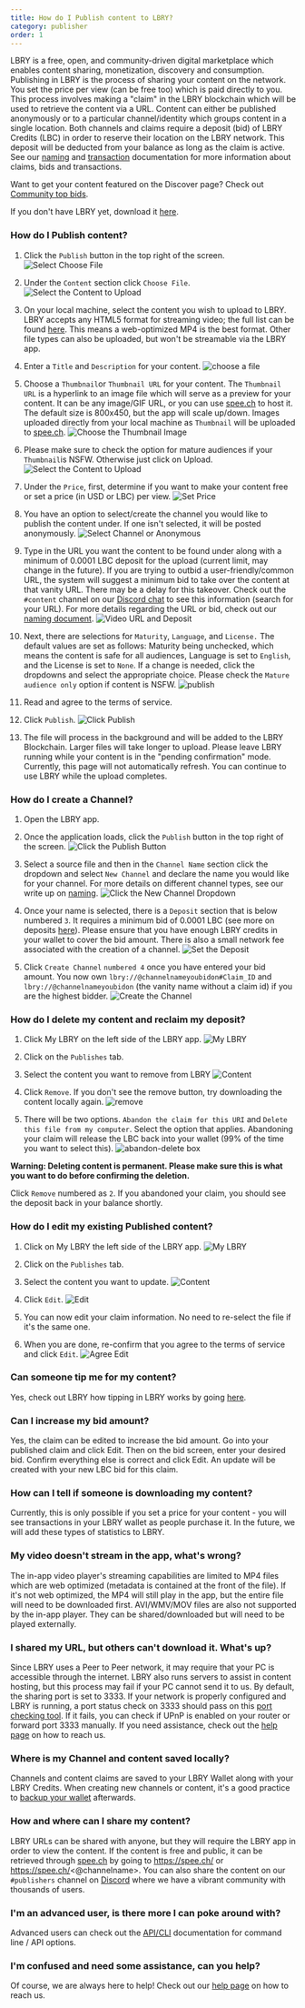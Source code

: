 ```yaml
---
title: How do I Publish content to LBRY?
category: publisher
order: 1
---
```


LBRY is a free, open, and community-driven digital marketplace which enables content sharing, monetization, discovery and consumption. Publishing in LBRY is the process of sharing your content on the network. You set the price per view (can be free too) which is paid directly to you. This process involves making a "claim" in the LBRY blockchain which will be used to retrieve the content via a URL. Content can either be published anonymously or to a particular channel/identity which groups content in a single location. Both channels and claims require a deposit (bid) of LBRY Credits (LBC) in order to reserve their location on the LBRY network. This deposit will be deducted from your balance as long as the claim is active. See our [naming](https://lbry.io/faq/naming) and [transaction](https://lbry.io/faq/transaction-types) documentation for more information about claims, bids and transactions. 

Want to get your content featured on the Discover page? Check out [Community top bids](https://lbry.io/faq/community-top-bid).

If you don't have LBRY yet, download it [here](https://lbry.io/get).

### How do I Publish content? 

1. Click the `Publish` button in the top right of the screen.
![Select Choose File](https://spee.ch/0/1-click-publish.jpeg)

2. Under the `Content` section click `Choose File`.
![Select the Content to Upload](https://spee.ch/5/choose-file-and-others.jpeg)

3. On your local machine, select the content you wish to upload to LBRY.  LBRY accepts any HTML5 format for streaming video; the full list can be found [here](https://developer.mozilla.org/en-US/docs/Web/HTML/Supported_media_formats). This means a web-optimized MP4 is the best format. Other file types can also be uploaded, but won't be streamable via the LBRY app.

4. Enter a `Title` and `Description` for your content.
![choose a file](https://spee.ch/2/311-choose-file-and-others.jpeg)

5. Choose a `Thumbnail`or `Thumbnail URL` for your content. The `Thumbnail URL` is a hyperlink to an image file which will serve as a preview for your content. It can be any image/GIF URL, or you can use [spee.ch](https://www.spee.ch) to host it. The default size is 800x450, but the app will scale up/down. Images uploaded directly from your local machine as `Thumbnail` will be uploaded to [spee.ch](https://www.spee.ch).
![Choose the Thumbnail Image](https://spee.ch/6/5thumbnail.jpeg)

6. Please make sure to check the option for mature audiences if your `Thumbnail`is NSFW. Otherwise just click on Upload.
![Select the Content to Upload](https://spee.ch/6/4-thumbnail44.jpeg)

7. Under the `Price`, first, determine if you want to make your content free or set a price (in USD or LBC) per view.
![Set Price](https://spee.ch/4/5-choose-a-price2.png)

8. You have an option to select/create the channel you would like to publish the content under. If one isn't selected, it will be posted anonymously.
![Select Channel or Anonymous](https://spee.ch/4/channel22.png)

9. Type in the URL you want the content to be found under along with a minimum of 0.0001 LBC deposit for the upload (current limit, may change in the future). If you are trying to outbid a user-friendly/common URL, the system will suggest a minimum bid to take over the content at that vanity URL. There may be a delay for this takeover. Check out the `#content` channel on our [Discord chat](https://chat.lbry.io) to see this information (search for your URL). For more details regarding the URL or bid, check out our [naming document](https://lbry.io/faq/naming).
![Video URL and Deposit](https://staging.spee.ch/6/8content-urlf.jpeg)

10. Next, there are selections for `Maturity`, `Language`,  and `License.` The default values are set as follows: Maturity being unchecked, which means the content is safe for all audiences, Language is set to `English`, and the License is set to `None`.  If a change is needed, click the dropdowns and select the appropriate choice. Please check the `Mature audience only` option if content is NSFW.
![publish](https://spee.ch/c/7-license-2-and-publish.jpeg)

11. Read and agree to the terms of service.

12. Click `Publish`.
![Click Publish](https://spee.ch/2/publish.jpeg)

13. The file will process in the background and will be added to the LBRY Blockchain. Larger files will take longer to upload. Please leave LBRY running while your content is in the "pending confirmation" mode. Currently, this page will not automatically refresh. You can continue to use LBRY while the upload completes.



### How do I create a Channel?

1. Open the LBRY app.

2. Once the application loads, click the `Publish` button in the top right of the screen.
![Click the Publish Button](https://spee.ch/0/1-click-publish.jpeg)

3. Select a source file and then in the `Channel Name` section click the dropdown and select `New Channel` and declare the name you would like for your channel. For more details on different channel types, see our write up on [naming](https://lbry.io/faq/naming).
![Click the New Channel Dropdown](https://spee.ch/a/create-channel.jpeg)

4. Once your name is selected, there is a `Deposit` section that is below numbered `3`. It requires a minimum bid of 0.0001 LBC (see more on deposits [here](https://lbry.io/faq/naming)). Please ensure that you have enough LBRY credits in your wallet to cover the bid amount.  There is also a small network fee associated with the creation of a channel. 
![Set the Deposit](https://spee.ch/a/create-channel.jpeg)

5. Click `Create Channel` `numbered 4` once you have entered your bid amount. You now own `lbry://@channelnameyoubidon#Claim_ID` and `lbry://@channelnameyoubidon` (the vanity name without a claim id) if you are the highest bidder.
![Create the Channel](https://spee.ch/a/create-channel.jpeg)

### How do I delete my content and reclaim my deposit? 

1. Click My LBRY on the left side of the LBRY app. 
![My LBRY](https://spee.ch/7/Mylbry.jpeg)

2. Click on the `Publishes` tab.

3. Select the content you want to remove from LBRY 
![Content](https://spee.ch/c/contents.jpeg)

4. Click `Remove`. If you don't see the remove button, try downloading the content locally again. 
![remove](https://spee.ch/4/delete.jpeg)

5. There will be two options. `Abandon the claim for this URI` and `Delete this file from my computer`. Select the option that applies.  Abandoning your claim will release the LBC back into your wallet (99% of the time you want to select this). 
![abandon-delete box](https://spee.ch/1/abandon1.jpeg)

**Warning: Deleting content is permanent. Please make sure this is what you want to do before confirming the deletion.**

Click `Remove` numbered as `2`. If you abandoned your claim, you should see the deposit back in your balance shortly. 

### How do I edit my existing Published content? 
1. Click on My LBRY the left side of the LBRY app.
![My LBRY](https://spee.ch/7/Mylbry.jpeg)

2. Click on the `Publishes` tab.

3. Select the content you want to update.
![Content](https://spee.ch/c/contents.jpeg)

4. Click `Edit`.
![Edit](https://spee.ch/c/edit.jpeg)

5. You can now edit your claim information. No need to re-select the file if it's the same one. 

6. When you are done, re-confirm that you agree to the terms of service and click `Edit`.
![Agree Edit](https://spee.ch/b/agree.jpeg)

### Can someone tip me for my content? 
Yes, check out LBRY how tipping in LBRY works by going [here](https://lbry.io/faq/tipping). 

### Can I increase my bid amount?
Yes, the claim can be edited to increase the bid amount.  Go into your published claim and click Edit. Then on the bid screen, enter your desired bid. Confirm everything else is correct and click Edit. An update will be created with your new LBC bid for this claim. 

### How can I tell if someone is downloading my content?

Currently, this is only possible if you set a price for your content - you will see transactions in your LBRY wallet as people purchase it. In the future, we will add these types of statistics to LBRY. 

### My video doesn't stream in the app, what's wrong?

The in-app video player's streaming capabilities are limited to MP4 files which are web optimized (metadata is contained at the front of the file). If it's not web optimized, the MP4 will still play in the app, but the entire file will need to be downloaded first. AVI/WMV/MOV files are also not supported by the in-app player. They can be shared/downloaded but will need to be played externally. 

### I shared my URL, but others can't download it. What's up? 

Since LBRY uses a Peer to Peer network, it may require that your PC is accessible through the internet. LBRY also runs servers to assist in content hosting, but this process may fail if your PC cannot send it to us. By default, the sharing port is set to 3333. If your network is properly configured and LBRY is running, a port status check on 3333 should pass on this [port checking tool](http://www.canyouseeme.org). If it fails, you can check if UPnP is enabled on your router or forward port 3333 manually. If you need assistance, check out the [help page](https://lbry.io/faq/how-to-report-bugs) on how to reach us.

### Where is my Channel and content saved locally?

Channels and content claims are saved to your LBRY Wallet along with your LBRY Credits. When creating new channels or content, it's a good practice to [backup your wallet](https://lbry.io/faq/how-to-backup-wallet) afterwards. 

### How and where can I share my content?

LBRY URLs can be shared with anyone, but they will require the LBRY app in order to view the content. If the content is free and public, it can be retrieved through [spee.ch](https://www.spee.ch) by going to https://spee.ch/<claimname> or https://spee.ch/<@channelname>. You can also share the content on our `#publishers` channel on [Discord](https://chat.lbry.io) where we have a vibrant community with thousands of users. 

### I'm an advanced user, is there more I can poke around with? 

Advanced users can check out the [API/CLI](https://lbryio.github.io/lbry/) documentation for command line / API options. 

### I'm confused and need some assistance, can you help?

Of course, we are always here to help! Check out our [help page](https://lbry.io/faq/how-to-report-bugs) on how to reach us. 
